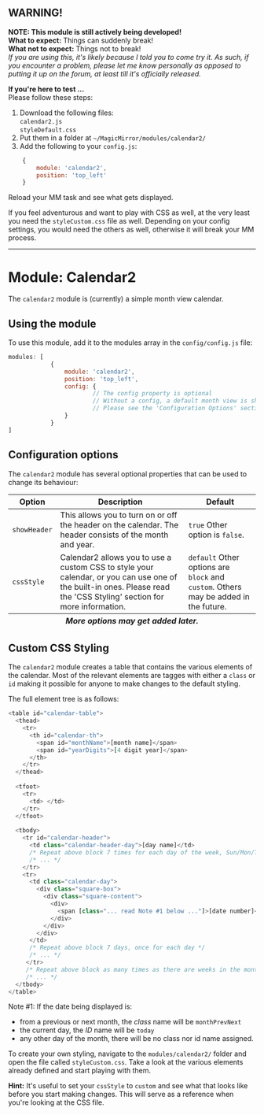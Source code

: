 ## WARNING!

**NOTE: This module is still actively being developed!**<br />
**What to expect:** Things can suddenly break!<br />
**What not to expect:** Things not to break!<br />
*If you are using this, it's likely because I told you to come try it. As such, if you
encounter a problem, please let me know personally as opposed to putting it up on the
forum, at least till it's officially released.*

**If you're here to test ...**<br />
Please follow these steps:<br />
1. Download the following files:<br />
   <code>calendar2.js</code><br />
   <code>styleDefault.css</code><br />
2. Put them in a folder at <code>~/MagicMirror/modules/calendar2/</code><br />
3. Add the following to your `config.js`:
````javascript
	{
		module: 'calendar2',
		position: 'top_left'
	}
````
Reload your MM task and see what gets displayed.

If you feel adventurous and want to play with CSS as well, at the very least you need
the <code>styleCustom.css</code> file as well. Depending on your config settings, you
would need the others as well, otherwise it will break your MM process.
	
---
# Module: Calendar2

The `calendar2` module is (currently) a simple month view calendar.

## Using the module
To use this module, add it to the modules array in the `config/config.js` file:
````javascript
modules: [
			{
				module: 'calendar2',
				position: 'top_left',
				config: {
						// The config property is optional
						// Without a config, a default month view is shown
						// Please see the 'Configuration Options' section for more information
				}
			}
]
````

## Configuration options
The `calendar2` module has several optional properties that can be used to change its behaviour:

<table>
	<thead>
		<tr>
			<th>Option</th>
			<th>Description</th>
			<th>Default</th>
		</tr>
	</thead>
	<tfoot>
		<tr>
			<th colspan="3"><em>More options may get added later.</em></th>
		</tr>
	</tfoot>
	<tbody>
		<tr>
			<td><code>showHeader</code></td>
			<td>This allows you to turn on or off the header on the calendar.
			    The header consists of the month and year.</td>
			<td><code>true</code> Other option is <code>false</code>.</td>
		</tr>
		<tr>
			<td><code>cssStyle</code></td>
			<td>Calendar2 allows you to use a custom CSS to style your calendar, or
			    you can use one of the built-in ones. Please read the 'CSS Styling'
				section for more information.</td>
			<td><code>default</code> Other options are <code>block</code> and <code>custom</code>. Others
			    may be added in the future.</td>
		</tr>
	</tbody>
</table>

## Custom CSS Styling
The `calendar2` module creates a table that contains the various elements of the calendar. Most of
the relevant elements are tagges with either a <code>class</code> or <code>id</code> making it possible
for anyone to make changes to the default styling.

The full element tree is as follows:
````javascript
<table id="calendar-table">
  <thead>
    <tr>
	  <th id="calendar-th">
	    <span id="monthName">[month name]</span>
		<span id="yearDigits">[4 digit year]</span>
	  </th>
	</tr>
  </thead>
  
  <tfoot>
    <tr>
	  <td> </td>
	</tr>
  </tfoot>
  
  <tbody>
    <tr id="calendar-header">
	  <td class="calendar-header-day">[day name]</td>
	  /* Repeat above block 7 times for each day of the week, Sun/Mon/Tue/etc. */
	  /* ... */
	</tr>
	<tr>
	  <td class="calendar-day">
	    <div class="square-box">
		  <div class="square-content">
		    <div>
			  <span [class="... read Note #1 below ..."]>[date number]</span>
			</div>
		  </div>
		</div>
	  </td>
	  /* Repeat above block 7 days, once for each day */
	  /* ... */
	 </tr>
	 /* Repeat above block as many times as there are weeks in the month */
	 /* ... */
  </tbody>
</table>
````

Note #1:
If the date being displayed is:
- from a previous or next month, the *class* name will be <code>monthPrevNext</code>
- the current day, the *ID* name will be <code>today</code>
- any other day of the month, there will be no class nor id name assigned.

To create your own styling, navigate to the `modules/calendar2/` folder and open the file called
<code>styleCustom.css</code>. Take a look at the various elements already defined and start
playing with them.

**Hint:** It's useful to set your <code>cssStyle</code> to <code>custom</code> and see what that
looks like before you start making changes. This will serve as a reference when you're looking at
the CSS file.
